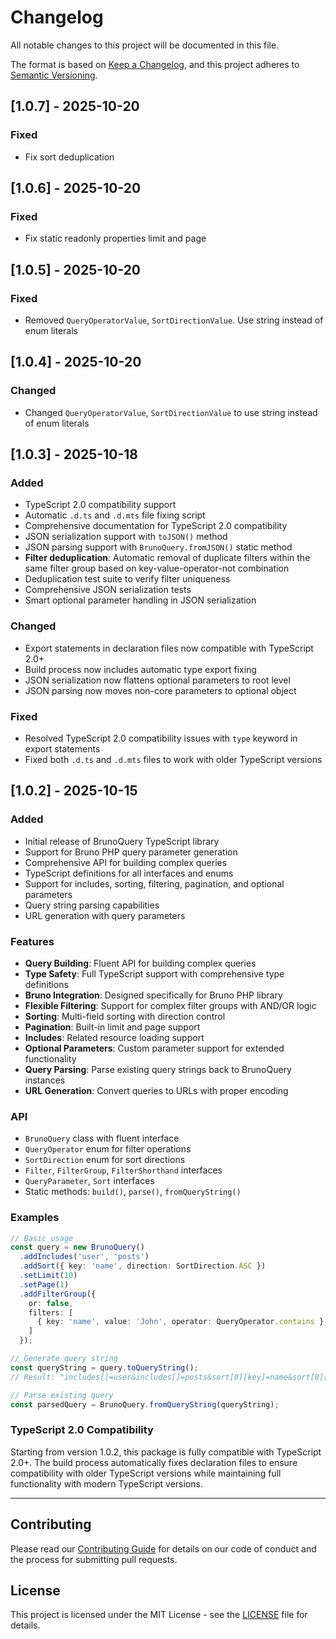 # Changelog

All notable changes to this project will be documented in this file.

The format is based on [Keep a Changelog](https://keepachangelog.com/en/1.0.0/),
and this project adheres to [Semantic Versioning](https://semver.org/spec/v2.0.0.html).

## [1.0.7] - 2025-10-20
### Fixed
- Fix sort deduplication

## [1.0.6] - 2025-10-20
### Fixed
- Fix static readonly properties limit and page

## [1.0.5] - 2025-10-20
### Fixed
- Removed `QueryOperatorValue`, `SortDirectionValue`. Use string instead of enum literals

## [1.0.4] - 2025-10-20
### Changed
- Changed `QueryOperatorValue`, `SortDirectionValue` to use string instead of enum literals

## [1.0.3] - 2025-10-18

### Added
- TypeScript 2.0 compatibility support
- Automatic `.d.ts` and `.d.mts` file fixing script
- Comprehensive documentation for TypeScript 2.0 compatibility
- JSON serialization support with `toJSON()` method
- JSON parsing support with `BrunoQuery.fromJSON()` static method
- **Filter deduplication**: Automatic removal of duplicate filters within the same filter group based on key-value-operator-not combination
- Deduplication test suite to verify filter uniqueness
- Comprehensive JSON serialization tests
- Smart optional parameter handling in JSON serialization

### Changed
- Export statements in declaration files now compatible with TypeScript 2.0+
- Build process now includes automatic type export fixing
- JSON serialization now flattens optional parameters to root level
- JSON parsing now moves non-core parameters to optional object

### Fixed
- Resolved TypeScript 2.0 compatibility issues with `type` keyword in export statements
- Fixed both `.d.ts` and `.d.mts` files to work with older TypeScript versions

## [1.0.2] - 2025-10-15

### Added
- Initial release of BrunoQuery TypeScript library
- Support for Bruno PHP query parameter generation
- Comprehensive API for building complex queries
- TypeScript definitions for all interfaces and enums
- Support for includes, sorting, filtering, pagination, and optional parameters
- Query string parsing capabilities
- URL generation with query parameters

### Features
- **Query Building**: Fluent API for building complex queries
- **Type Safety**: Full TypeScript support with comprehensive type definitions
- **Bruno Integration**: Designed specifically for Bruno PHP library
- **Flexible Filtering**: Support for complex filter groups with AND/OR logic
- **Sorting**: Multi-field sorting with direction control
- **Pagination**: Built-in limit and page support
- **Includes**: Related resource loading support
- **Optional Parameters**: Custom parameter support for extended functionality
- **Query Parsing**: Parse existing query strings back to BrunoQuery instances
- **URL Generation**: Convert queries to URLs with proper encoding

### API
- `BrunoQuery` class with fluent interface
- `QueryOperator` enum for filter operations
- `SortDirection` enum for sort directions
- `Filter`, `FilterGroup`, `FilterShorthand` interfaces
- `QueryParameter`, `Sort` interfaces
- Static methods: `build()`, `parse()`, `fromQueryString()`

### Examples
```typescript
// Basic usage
const query = new BrunoQuery()
  .addIncludes('user', 'posts')
  .addSort({ key: 'name', direction: SortDirection.ASC })
  .setLimit(10)
  .setPage(1)
  .addFilterGroup({
    or: false,
    filters: [
      { key: 'name', value: 'John', operator: QueryOperator.contains }
    ]
  });

// Generate query string
const queryString = query.toQueryString();
// Result: "includes[]=user&includes[]=posts&sort[0][key]=name&sort[0][direction]=ASC&limit=10&page=1&filter_groups[0][filters][0][key]=name&filter_groups[0][filters][0][value]=John&filter_groups[0][filters][0][operator]=ct"

// Parse existing query
const parsedQuery = BrunoQuery.fromQueryString(queryString);
```

### TypeScript 2.0 Compatibility

Starting from version 1.0.2, this package is fully compatible with TypeScript 2.0+. The build process automatically fixes declaration files to ensure compatibility with older TypeScript versions while maintaining full functionality with modern TypeScript versions.

---

## Contributing

Please read our [Contributing Guide](CONTRIBUTING.md) for details on our code of conduct and the process for submitting pull requests.

## License

This project is licensed under the MIT License - see the [LICENSE](LICENSE) file for details.
